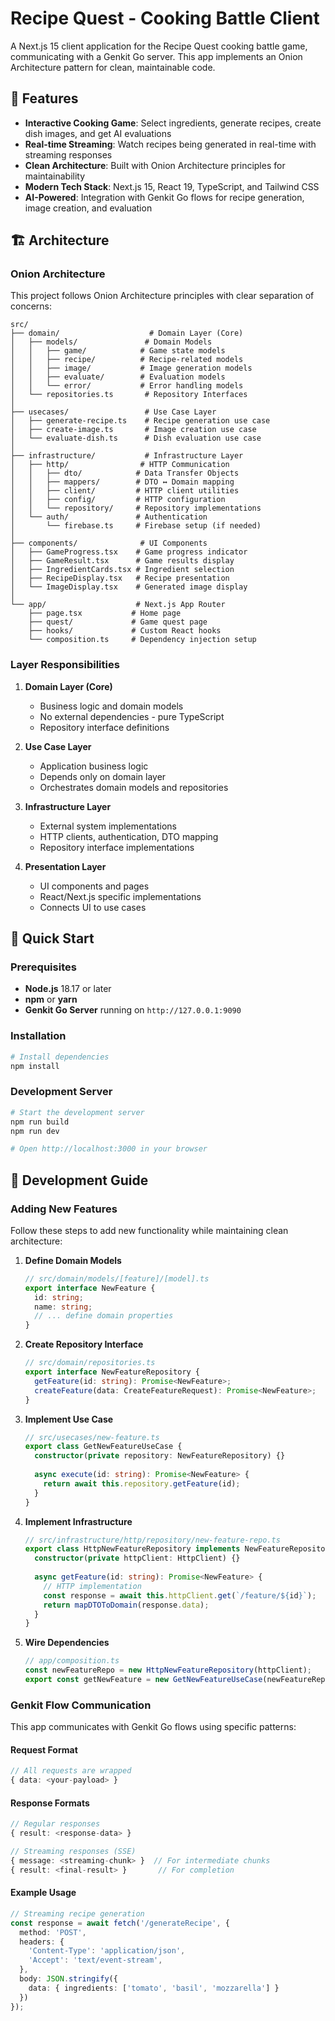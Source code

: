 # Recipe Quest - Cooking Battle Client

A Next.js 15 client application for the Recipe Quest cooking battle game, communicating with a Genkit Go server. This app implements an Onion Architecture pattern for clean, maintainable code.

## 🎯 Features

- **Interactive Cooking Game**: Select ingredients, generate recipes, create dish images, and get AI evaluations
- **Real-time Streaming**: Watch recipes being generated in real-time with streaming responses
- **Clean Architecture**: Built with Onion Architecture principles for maintainability
- **Modern Tech Stack**: Next.js 15, React 19, TypeScript, and Tailwind CSS
- **AI-Powered**: Integration with Genkit Go flows for recipe generation, image creation, and evaluation

## 🏗️ Architecture

### Onion Architecture

This project follows Onion Architecture principles with clear separation of concerns:

```text
src/
├── domain/                    # Domain Layer (Core)
│   ├── models/               # Domain Models
│   │   ├── game/            # Game state models
│   │   ├── recipe/          # Recipe-related models
│   │   ├── image/           # Image generation models
│   │   ├── evaluate/        # Evaluation models
│   │   └── error/           # Error handling models
│   └── repositories.ts       # Repository Interfaces
│
├── usecases/                 # Use Case Layer
│   ├── generate-recipe.ts    # Recipe generation use case
│   ├── create-image.ts       # Image creation use case
│   └── evaluate-dish.ts      # Dish evaluation use case
│
├── infrastructure/           # Infrastructure Layer
│   ├── http/                # HTTP Communication
│   │   ├── dto/            # Data Transfer Objects
│   │   ├── mappers/        # DTO ↔ Domain mapping
│   │   ├── client/         # HTTP client utilities
│   │   ├── config/         # HTTP configuration
│   │   └── repository/     # Repository implementations
│   └── auth/               # Authentication
│       └── firebase.ts     # Firebase setup (if needed)
│
├── components/              # UI Components
│   ├── GameProgress.tsx    # Game progress indicator
│   ├── GameResult.tsx      # Game results display
│   ├── IngredientCards.tsx # Ingredient selection
│   ├── RecipeDisplay.tsx   # Recipe presentation
│   └── ImageDisplay.tsx    # Generated image display
│
└── app/                    # Next.js App Router
    ├── page.tsx           # Home page
    ├── quest/             # Game quest page
    ├── hooks/             # Custom React hooks
    └── composition.ts     # Dependency injection setup
```

### Layer Responsibilities

1. **Domain Layer (Core)**
   - Business logic and domain models
   - No external dependencies - pure TypeScript
   - Repository interface definitions

2. **Use Case Layer**
   - Application business logic
   - Depends only on domain layer
   - Orchestrates domain models and repositories

3. **Infrastructure Layer**
   - External system implementations
   - HTTP clients, authentication, DTO mapping
   - Repository interface implementations

4. **Presentation Layer**
   - UI components and pages
   - React/Next.js specific implementations
   - Connects UI to use cases

## 🚀 Quick Start

### Prerequisites

- **Node.js** 18.17 or later
- **npm** or **yarn**
- **Genkit Go Server** running on `http://127.0.0.1:9090`

### Installation

```bash
# Install dependencies
npm install
```

### Development Server

```bash
# Start the development server
npm run build
npm run dev

# Open http://localhost:3000 in your browser
```

## 🔧 Development Guide

### Adding New Features

Follow these steps to add new functionality while maintaining clean architecture:

1. **Define Domain Models**

   ```typescript
   // src/domain/models/[feature]/[model].ts
   export interface NewFeature {
     id: string;
     name: string;
     // ... define domain properties
   }
   ```

2. **Create Repository Interface**

   ```typescript
   // src/domain/repositories.ts
   export interface NewFeatureRepository {
     getFeature(id: string): Promise<NewFeature>;
     createFeature(data: CreateFeatureRequest): Promise<NewFeature>;
   }
   ```

3. **Implement Use Case**

   ```typescript
   // src/usecases/new-feature.ts
   export class GetNewFeatureUseCase {
     constructor(private repository: NewFeatureRepository) {}
     
     async execute(id: string): Promise<NewFeature> {
       return await this.repository.getFeature(id);
     }
   }
   ```

4. **Implement Infrastructure**

   ```typescript
   // src/infrastructure/http/repository/new-feature-repo.ts
   export class HttpNewFeatureRepository implements NewFeatureRepository {
     constructor(private httpClient: HttpClient) {}
     
     async getFeature(id: string): Promise<NewFeature> {
       // HTTP implementation
       const response = await this.httpClient.get(`/feature/${id}`);
       return mapDTOToDomain(response.data);
     }
   }
   ```

5. **Wire Dependencies**

   ```typescript
   // app/composition.ts
   const newFeatureRepo = new HttpNewFeatureRepository(httpClient);
   export const getNewFeature = new GetNewFeatureUseCase(newFeatureRepo);
   ```

### Genkit Flow Communication

This app communicates with Genkit Go flows using specific patterns:

#### Request Format

```typescript
// All requests are wrapped
{ data: <your-payload> }
```

#### Response Formats

```typescript
// Regular responses
{ result: <response-data> }

// Streaming responses (SSE)
{ message: <streaming-chunk> }  // For intermediate chunks
{ result: <final-result> }       // For completion
```

#### Example Usage

```typescript
// Streaming recipe generation
const response = await fetch('/generateRecipe', {
  method: 'POST',
  headers: {
    'Content-Type': 'application/json',
    'Accept': 'text/event-stream',
  },
  body: JSON.stringify({
    data: { ingredients: ['tomato', 'basil', 'mozzarella'] }
  })
});
```
